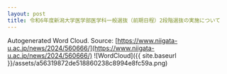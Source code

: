 ```yaml
---
layout: post
title: 令和6年度新潟大学医学部医学科一般選抜（前期日程）2段階選抜の実施について
---
```

Autogenerated Word Cloud.
Source\: [https://www.niigata-u.ac.jp/news/2024/560666/](https://www.niigata-u.ac.jp/news/2024/560666/)
![WordCloud]({{ site.baseurl }}/assets/a56319872de518860238c8994e8fc59a.png)